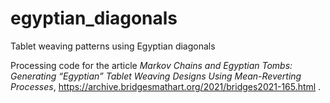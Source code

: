 # egyptian_diagonals
Tablet weaving patterns using Egyptian diagonals

Processing code for the article _Markov Chains and Egyptian Tombs: Generating “Egyptian” Tablet Weaving Designs Using Mean-Reverting Processes_, https://archive.bridgesmathart.org/2021/bridges2021-165.html .
